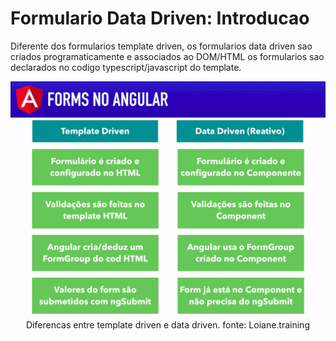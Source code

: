 # Formulario Data Driven: Introducao

Diferente dos formularios template driven, os formularios data driven sao criados programaticamente e associados ao DOM/HTML os formularios sao declarados no codigo typescript/javascript do template.

<p align="center"> 
  <img src="../07-formularios-template-driven/img/diferenca-entre-template-driven-e-data-driven.png"><br>
    Diferencas entre template driven e data driven. fonte: Loiane.training
</p>
